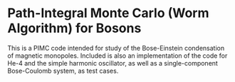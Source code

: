 # Path-Integral Monte Carlo (Worm Algorithm) for Bosons

This is a PIMC code intended for study of the Bose-Einstein condensation of magnetic monopoles. Included is also an implementation of the code for He-4 and the simple harmonic oscillator, as well as a single-component Bose-Coulomb system, as test cases.